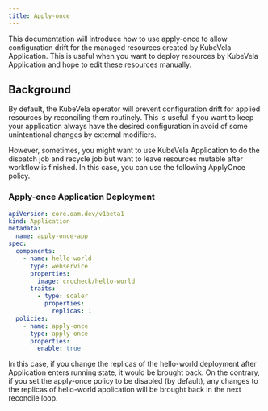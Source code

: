 ```yaml
---
title: Apply-once
---
```


This documentation will introduce how to use apply-once to allow configuration drift for the managed resources created by KubeVela Application. This is useful when you want to deploy resources by KubeVela Application and hope to edit these resources manually.

## Background

By default, the KubeVela operator will prevent configuration drift for applied resources by reconciling them routinely. This is useful if you want to keep your application always have the desired configuration in avoid of some unintentional changes by external modifiers.

However, sometimes, you might want to use KubeVela Application to do the dispatch job and recycle job but want to leave resources mutable after workflow is finished. In this case, you can use the following ApplyOnce policy.

### Apply-once Application Deployment
```yaml
apiVersion: core.oam.dev/v1beta1
kind: Application
metadata:
  name: apply-once-app
spec:
  components:
    - name: hello-world
      type: webservice
      properties:
        image: crccheck/hello-world
      traits:
        - type: scaler
          properties:
            replicas: 1
  policies:
    - name: apply-once
      type: apply-once
      properties:
        enable: true
```

In this case, if you change the replicas of the hello-world deployment after Application enters running state, it would be brought back. On the contrary, if you set the apply-once policy to be disabled (by default), any changes to the replicas of hello-world application will be brought back in the next reconcile loop.